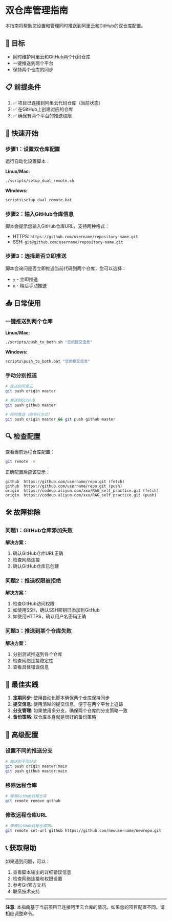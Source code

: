 # 双仓库管理指南

本指南将帮助您设置和管理同时推送到阿里云和GitHub的双仓库配置。

## 🎯 目标

- 同时维护阿里云和GitHub两个代码仓库
- 一键推送到两个平台
- 保持两个仓库的同步

## 📋 前提条件

1. ✅ 项目已连接到阿里云代码仓库（当前状态）
2. ✅ 在GitHub上创建对应的仓库
3. ✅ 确保有两个平台的推送权限

## 🚀 快速开始

### 步骤1：设置双仓库配置

运行自动化设置脚本：

**Linux/Mac:**
```bash
./scripts/setup_dual_remote.sh
```

**Windows:**
```cmd
scripts\setup_dual_remote.bat
```

### 步骤2：输入GitHub仓库信息

脚本会提示您输入GitHub仓库URL，支持两种格式：
- HTTPS: `https://github.com/username/repository-name.git`
- SSH: `git@github.com:username/repository-name.git`

### 步骤3：选择是否立即推送

脚本会询问是否立即推送当前代码到两个仓库，您可以选择：
- `y` - 立即推送
- `n` - 稍后手动推送

## 📤 日常使用

### 一键推送到两个仓库

**Linux/Mac:**
```bash
./scripts/push_to_both.sh "您的提交信息"
```

**Windows:**
```cmd
scripts\push_to_both.bat "您的提交信息"
```

### 手动分别推送

```bash
# 推送到阿里云
git push origin master

# 推送到GitHub  
git push github master

# 同时推送（命令行方式）
git push origin master && git push github master
```

## 🔍 检查配置

查看当前远程仓库配置：
```bash
git remote -v
```

正确配置后应该显示：
```
github  https://github.com/username/repo.git (fetch)
github  https://github.com/username/repo.git (push)
origin  https://codeup.aliyun.com/xxx/RAG_self_practice.git (fetch)
origin  https://codeup.aliyun.com/xxx/RAG_self_practice.git (push)
```

## 🛠️ 故障排除

### 问题1：GitHub仓库添加失败
**解决方案：**
1. 确认GitHub仓库URL正确
2. 检查网络连接
3. 确认GitHub仓库已创建

### 问题2：推送权限被拒绝
**解决方案：**
1. 检查GitHub访问权限
2. 如使用SSH，确认SSH密钥已添加到GitHub
3. 如使用HTTPS，确认用户名密码正确

### 问题3：推送到某个仓库失败
**解决方案：**
1. 分别测试推送到各个仓库
2. 检查网络连接稳定性
3. 查看具体错误信息

## 📝 最佳实践

1. **定期同步**: 使用自动化脚本确保两个仓库保持同步
2. **提交信息**: 使用清晰的提交信息，便于在两个平台上追踪
3. **分支管理**: 如果使用多分支，确保两个仓库的分支策略一致
4. **备份策略**: 双仓库本身就是很好的备份策略

## 🔧 高级配置

### 设置不同的推送分支
```bash
# 推送到不同分支
git push origin master:main
git push github master:main
```

### 移除远程仓库
```bash
# 移除GitHub远程仓库
git remote remove github
```

### 修改远程仓库URL
```bash
# 修改GitHub远程仓库URL
git remote set-url github https://github.com/newusername/newrepo.git
```

## 📞 获取帮助

如果遇到问题，可以：
1. 查看脚本输出的详细错误信息
2. 检查网络连接和权限设置
3. 参考Git官方文档
4. 联系技术支持

---

**注意**: 本指南基于当前项目已连接阿里云仓库的情况。如果您的项目配置不同，请相应调整命令。

